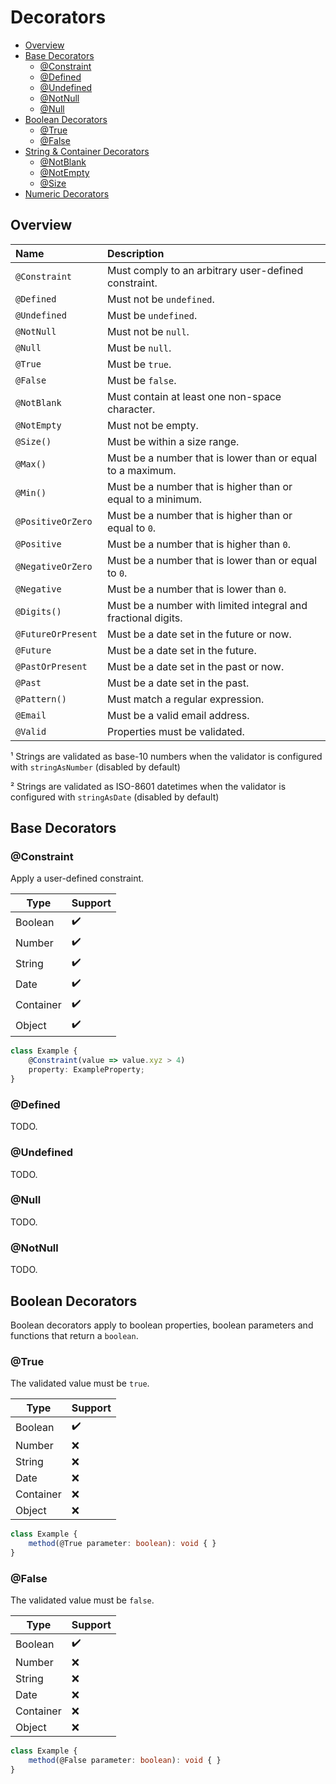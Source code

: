 # Decorators

- [Overview](#overview)
- [Base Decorators](#base-decorators)
  - [@Constraint](#constraint)
  - [@Defined](#defined)
  - [@Undefined](#undefined)
  - [@NotNull](#not-null)
  - [@Null](#null)
- [Boolean Decorators](#boolean-decorators)
  - [@True](#true)
  - [@False](#false)
- [String & Container Decorators](#string-container-decorators)
  - [@NotBlank](#not-blank)
  - [@NotEmpty](#not-empty)
  - [@Size](#size)
- [Numeric Decorators](#numeric-decorators)

## Overview

| Name               | Description                                                   |
|:-------------------|:--------------------------------------------------------------|
| `@Constraint`      | Must comply to an arbitrary user-defined constraint.          |
| `@Defined`         | Must not be `undefined`.                                      |
| `@Undefined`       | Must be `undefined`.                                          |
| `@NotNull`         | Must not be `null`.                                           |
| `@Null`            | Must be `null`.                                               |
| `@True`            | Must be `true`.                                               |
| `@False`           | Must be `false`.                                              |
| `@NotBlank`        | Must contain at least one non-space character.                |
| `@NotEmpty`        | Must not be empty.                                            |
| `@Size()`          | Must be within a size range.                                  |
| `@Max()`           | Must be a number that is lower than or equal to a maximum.    |
| `@Min()`           | Must be a number that is higher than or equal to a minimum.   |
| `@PositiveOrZero`  | Must be a number that is higher than or equal to `0`.         |
| `@Positive`        | Must be a number that is higher than `0`.                     |
| `@NegativeOrZero`  | Must be a number that is lower than or equal to `0`.          |
| `@Negative`        | Must be a number that is lower than `0`.                      |
| `@Digits()`        | Must be a number with limited integral and fractional digits. |
| `@FutureOrPresent` | Must be a date set in the future or now.                      |
| `@Future`          | Must be a date set in the future.                             |
| `@PastOrPresent`   | Must be a date set in the past or now.                        |
| `@Past`            | Must be a date set in the past.                               |
| `@Pattern()`       | Must match a regular expression.                              |
| `@Email`           | Must be a valid email address.                                |
| `@Valid`           | Properties must be validated.                                 |

¹ Strings are validated as base-10 numbers when the validator is configured with `stringAsNumber` (disabled by default)

² Strings are validated as ISO-8601 datetimes when the validator is configured with `stringAsDate` (disabled by default)

## Base Decorators

### @Constraint

Apply a user-defined constraint.

| Type      | Support |
|-----------|:--------|
| Boolean   | ✔️      |
| Number    | ✔️      |
| String    | ✔️      |
| Date      | ✔️      |
| Container | ✔️      |
| Object    | ✔️      |

```typescript
class Example {
    @Constraint(value => value.xyz > 4)
    property: ExampleProperty;
}
```

### @Defined

TODO.

### @Undefined

TODO.

### @Null

TODO.

### @NotNull

TODO.

## Boolean Decorators

Boolean decorators apply to boolean properties, boolean parameters and functions that return a `boolean`.

### @True

The validated value must be `true`.

| Type      | Support |
|-----------|:--------|
| Boolean   | ✔️      |
| Number    | ❌      |
| String    | ❌      |
| Date      | ❌      |
| Container | ❌      |
| Object    | ❌      |

```typescript
class Example {
    method(@True parameter: boolean): void { }
}
```

### @False

The validated value must be `false`.

| Type      | Support |
|-----------|:--------|
| Boolean   | ✔️      |
| Number    | ❌      |
| String    | ❌      |
| Date      | ❌      |
| Container | ❌      |
| Object    | ❌      |

```typescript
class Example {
    method(@False parameter: boolean): void { }
}
```

